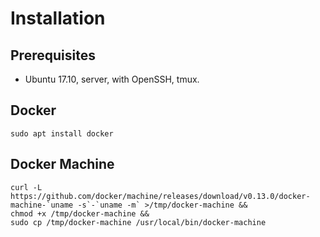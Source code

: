 # Installation

## Prerequisites

* Ubuntu 17.10, server, with OpenSSH, tmux.

## Docker

```
sudo apt install docker
```

## Docker Machine

```
curl -L https://github.com/docker/machine/releases/download/v0.13.0/docker-machine-`uname -s`-`uname -m` >/tmp/docker-machine &&
chmod +x /tmp/docker-machine &&
sudo cp /tmp/docker-machine /usr/local/bin/docker-machine
```

